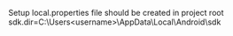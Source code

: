 Setup
local.properties file should be created in project root
sdk.dir=C:\Users\<username>\AppData\Local\Android\sdk

